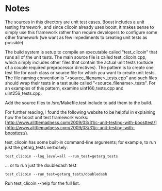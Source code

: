 # Notes
The sources in this directory are unit test cases.  Boost includes a
unit testing framework, and since clicoin already uses boost, it makes
sense to simply use this framework rather than require developers to
configure some other framework (we want as few impediments to creating
unit tests as possible).

The build system is setup to compile an executable called "test_clicoin"
that runs all of the unit tests.  The main source file is called
test_clicoin.cpp, which simply includes other files that contain the
actual unit tests (outside of a couple required preprocessor
directives).  The pattern is to create one test file for each class or
source file for which you want to create unit tests.  The file naming
convention is "<source_filename>_tests.cpp" and such files should wrap
their tests in a test suite called "<source_filename>_tests".  For an
examples of this pattern, examine uint160_tests.cpp and
uint256_tests.cpp.

Add the source files to /src/Makefile.test.include to add them to the build.

For further reading, I found the following website to be helpful in
explaining how the boost unit test framework works:
[http://www.alittlemadness.com/2009/03/31/c-unit-testing-with-boosttest/](http://www.alittlemadness.com/2009/03/31/c-unit-testing-with-boosttest/).

test_clicoin has some built-in command-line arguments; for
example, to run just the getarg_tests verbosely:

    test_clicoin --log_level=all --run_test=getarg_tests

... or to run just the doubledash test:

    test_clicoin --run_test=getarg_tests/doubledash

Run  test_clicoin --help   for the full list.

